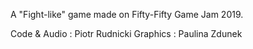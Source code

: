 A "Fight-like" game made on Fifty-Fifty Game Jam 2019.

Code & Audio : Piotr Rudnicki
Graphics : Paulina Zdunek
